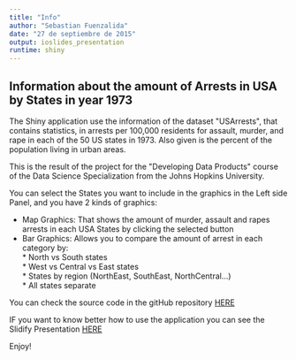 ```yaml
---
title: "Info"
author: "Sebastian Fuenzalida"
date: "27 de septiembre de 2015"
output: ioslides_presentation
runtime: shiny
---
```


## Information about the amount of Arrests in USA by States in year 1973

The Shiny application use the information of the dataset "USArrests", that contains statistics, in arrests per 100,000 residents for assault, murder, and rape in each of the 50 US states in 1973. Also given is the percent of the population living in urban areas.  

This is the result of the project for the "Developing Data Products" course of the Data Science Specialization from the Johns Hopkins University.  

You can select the States you want to include in the graphics in the Left side Panel, and you have 2 kinds of graphics:  
* Map Graphics: That shows the amount of murder, assault and rapes arrests in each USA States by clicking the selected button  
* Bar Graphics: Allows you to compare the amount of arrest in each category by:  
      * North vs South states  
      * West vs Central vs East states  
      * States by region (NorthEast, SouthEast, NorthCentral...)  
      * All states separate  

You can check the source code in the gitHub repository [HERE](https://github.com/sfuenza/Developing-Data-Product---Project)

IF you want to know better how to use the application you can see the Slidify Presentation [HERE](http://rpubs.com/sfuenza/Developing_Data_Products_Slidify)

Enjoy!